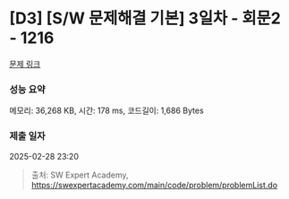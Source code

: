 # [D3] [S/W 문제해결 기본] 3일차 - 회문2 - 1216 

[문제 링크](https://swexpertacademy.com/main/code/problem/problemDetail.do?contestProbId=AV14Rq5aABUCFAYi) 

### 성능 요약

메모리: 36,268 KB, 시간: 178 ms, 코드길이: 1,686 Bytes

### 제출 일자

2025-02-28 23:20



> 출처: SW Expert Academy, https://swexpertacademy.com/main/code/problem/problemList.do